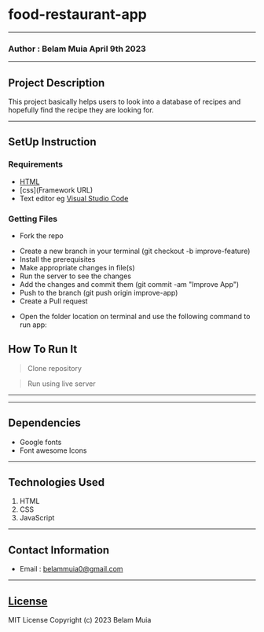 # food-restaurant-app
*****
### Author : Belam Muia April 9th 2023
****
## Project Description
This project basically helps users to look into a database of recipes and hopefully find the recipe they are looking for.

********
## SetUp Instruction
### Requirements
* [HTML](html.com)
* [css](Framework URL)
* Text editor eg [Visual Studio Code](https://code.visualstudio.com/download)


### Getting Files
* Fork the repo
- Create a new branch in your terminal (git checkout -b improve-feature)
- Install the prerequisites
- Make appropriate changes in file(s)
- Run the server to see the changes
- Add the changes and commit them (git commit -am "Improve App")
- Push to the branch (git push origin improve-app)
- Create a Pull request
* Open the folder location on terminal and use the following command to run app:

## How To Run It
>  Clone repository

> Run using live server
*****

*****
## Dependencies
- Google fonts
- Font awesome Icons

*****
## Technologies Used
1. HTML
2. CSS
3. JavaScript
*****
## Contact Information
* Email : belammuia0@gmail.com
*****
## [License](LICENSE)
MIT License
Copyright (c) 2023 Belam Muia